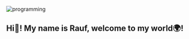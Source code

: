 
![programming](https://user-images.githubusercontent.com/84392964/183265970-49dd009b-a370-498c-a86c-0ae22410e66a.gif)
## Hi👋! **My name is Rauf, welcome to my world**🌍!
